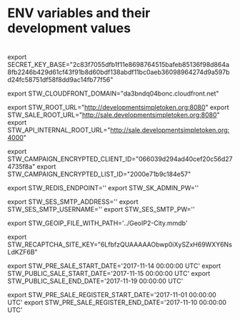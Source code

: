 # ENV variables and their development values
#

export SECRET_KEY_BASE="2c83f7055dfb1f11e8698764515bafeb85136f98d864a8fb2246b429d61cf43f91b8d60bdf138abdf11bc0aeb36098964274d9a597bd24fc58751df58f8dd9ac14fb77f56"

export STW_CLOUDFRONT_DOMAIN="da3bndq04bonc.cloudfront.net"

export STW_ROOT_URL="http://developmentsimpletoken.org:8080"
export STW_SALE_ROOT_URL="http://sale.developmentsimpletoken.org:8080"
export STW_API_INTERNAL_ROOT_URL="http://sale.developmentsimpletoken.org:4000"

export STW_CAMPAIGN_ENCRYPTED_CLIENT_ID="066039d294ad40cef20c56d274735f8a"
export STW_CAMPAIGN_ENCRYPTED_LIST_ID="2000e71b9c184e57"

export STW_REDIS_ENDPOINT=''
export STW_SK_ADMIN_PW=''

export STW_SES_SMTP_ADDRESS=''
export STW_SES_SMTP_USERNAME=''
export STW_SES_SMTP_PW=''

export STW_GEOIP_FILE_WITH_PATH='../GeoIP2-City.mmdb'

export STW_RECAPTCHA_SITE_KEY="6LfbfzQUAAAAAObwp0iXySZxH69WXY6NsLdKZF6B"

export STW_PRE_SALE_START_DATE='2017-11-14 00:00:00 UTC'
export STW_PUBLIC_SALE_START_DATE='2017-11-15 00:00:00 UTC'
export STW_PUBLIC_SALE_END_DATE='2017-11-19 00:00:00 UTC'

export STW_PRE_SALE_REGISTER_START_DATE='2017-11-01 00:00:00 UTC'
export STW_PRE_SALE_REGISTER_END_DATE='2017-11-10 00:00:00 UTC'